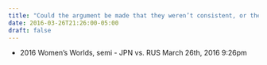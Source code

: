 ```yaml
---
title: "Could the argument be made that they weren’t consistent, or they were consistent but they had to adapt to different consistencies?"
date: 2016-03-26T21:26:00-05:00
draft: false
---
```

- 2016 Women’s Worlds, semi - JPN vs. RUS March 26th, 2016 9:26pm